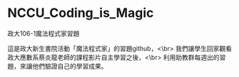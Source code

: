 # NCCU_Coding_is_Magic
政大106-1魔法程式家習題

這是政大新生書院活動「魔法程式家」的習題github，<\br>
我們讓學生回家觀看政大應數系蔡炎龍老師的課程影片自主學習之後，<\br>
利用助教群每週出的習題，來讓他們驗證自己的學習成果。

